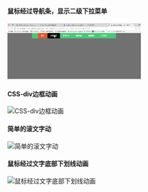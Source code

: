 
#### 鼠标经过导航条，显示二级下拉菜单
![鼠标经过导航条，显示二级下拉菜单](https://github.com/ITIosEthan/CzyHtmlCssJqueryNotes/blob/master/%E9%BC%A0%E6%A0%87%E7%BB%8F%E8%BF%87%E5%AF%BC%E8%88%AA%E6%9D%A1%E6%98%BE%E7%A4%BA%E4%BA%8C%E7%BA%A7%E4%B8%8B%E6%8B%89%E8%8F%9C%E5%8D%95/%E9%BC%A0%E6%A0%87%E7%BB%8F%E8%BF%87%E5%AF%BC%E8%88%AA%E6%9D%A1%EF%BC%8C%E6%98%BE%E7%A4%BA%E4%BA%8C%E7%BA%A7%E4%B8%8B%E6%8B%89%E8%8F%9C%E5%8D%95.gif)

#### CSS-div边框动画
![CSS-div边框动画](https://github.com/ITIosEthan/CzyHtmlCssJqueryNotes/tree/master/CSS-div%E8%BE%B9%E6%A1%86%E5%8A%A8%E7%94%BB)

#### 简单的滚文字动
![简单的滚文字动](https://github.com/ITIosEthan/CzyHtmlCssJqueryNotes/tree/master/%E7%AE%80%E5%8D%95%E7%9A%84%E6%BB%9A%E6%96%87%E5%AD%97%E5%8A%A8)

#### 鼠标经过文字底部下划线动画
![鼠标经过文字底部下划线动画](https://github.com/ITIosEthan/CzyHtmlCssJqueryNotes/tree/master/%E9%BC%A0%E6%A0%87%E7%BB%8F%E8%BF%87%E6%96%87%E5%AD%97%E5%BA%95%E9%83%A8%E4%B8%8B%E5%88%92%E7%BA%BF%E5%8A%A8%E7%94%BB)
